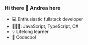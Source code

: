 ### Hi there 👋 Andrea here

- :computer: Enthusiastic fullstack developer
- 👩🏽‍💻: JavaScript, TypeScript, C#
- :bulb: Lifelong learner
- :blue_book: Codecool

<!--
**andreanichter/andreanichter** is a ✨ _special_ ✨ repository because its `README.md` (this file) appears on your GitHub profile.

Here are some ideas to get you started:

- 🔭 I’m currently working on ...
- 🌱 I’m currently learning ...
- 👯 I’m looking to collaborate on ...
- 🤔 I’m looking for help with ...
- 💬 Ask me about ...
- 📫 How to reach me: ...
- 😄 Pronouns: ...
- ⚡ Fun fact: ...
-->
